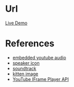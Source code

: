 
Url
===
[Live Demo](https://cdn.rawgit.com/KamilSzot/365_programs/tree/master/2017-01-02/)

References
==========

  * [embedded youtube audio](https://www.labnol.org/internet/youtube-audio-player/26740/)
  * [speaker icon](https://www.iconfinder.com/icons/103167/audio_music_sound_speaker_volume_icon#size=128)
  * [soundtrack](https://www.youtube.com/watch?v=hDlif8Km4S4)
  * [kitten image](http://doggykittyeverywhere.com/post/155247274112/httpdoggykittyeverywheretumblrcom)
  * [YouTube IFrame Player API](https://developers.google.com/youtube/iframe_api_reference?hl=pl#loadVideoById)

